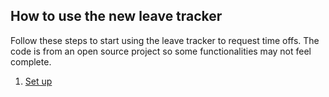 ## How to use the new leave tracker

Follow these steps to start using the leave tracker to request time offs. The code is from an open source project so some functionalities may not feel complete. 
 1. [Set up](http://example.com/ "Title")

<!--stackedit_data:
eyJoaXN0b3J5IjpbLTE1OTk5MTYwMjEsODY5MzIzMjQ2XX0=
-->